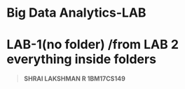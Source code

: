 # Big Data Analytics-LAB
# LAB-1(no folder) /from LAB 2 everything inside folders
> **SHRAI LAKSHMAN R    1BM17CS149**
